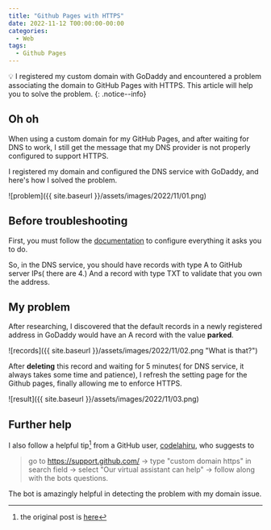 ```yaml
---
title: "Github Pages with HTTPS"
date: 2022-11-12 T00:00:00-00:00
categories:
  - Web
tags:
  - Github Pages
---
```


💡  I registered my custom domain with GoDaddy and encountered a problem associating the domain to GitHub Pages with HTTPS. This article will help you to solve the problem.
{: .notice--info}

## Oh oh

When using a custom domain for my GitHub Pages, and after waiting for DNS to work, I still get the message that my DNS provider is not properly configured to support HTTPS.

I registered my domain and configured the DNS service with GoDaddy, and here's how I solved the problem.

![problem]({{ site.baseurl }}/assets/images/2022/11/01.png)

## Before troubleshooting
First, you must follow the [documentation](https://docs.github.com/en/pages/configuring-a-custom-domain-for-your-github-pages-site/about-custom-domains-and-github-pages) to configure everything it asks you to do.

So, in the DNS service, you should have records with type A to GitHub server IPs( there are 4.) And a record with type TXT to validate that you own the address.

## My problem
After researching, I discovered that the default records in a newly registered address in GoDaddy would have an A record with the value **parked**. 

![records]({{ site.baseurl }}/assets/images/2022/11/02.png "What is that?")

After **deleting** this record and waiting for 5 minutes( for DNS service, it always takes some time and patience), I refresh the setting page for the Github pages, finally allowing me to enforce HTTPS.

![result]({{ site.baseurl }}/assets/images/2022/11/03.png)

## Further help
I also follow a helpful tip[^1] from a GitHub user, [codelahiru](https://github.com/codelahiru), who suggests to
> go to https://support.github.com/ -> type "custom domain https" in search field -> select "Our virtual assistant can help" -> follow along with the bots questions.

The bot is amazingly helpful in detecting the problem with my domain issue.

[^1]: the original post is [here](https://github.com/orgs/community/discussions/23049)











